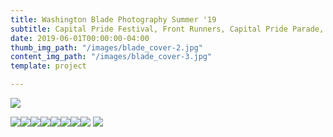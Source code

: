 ```yaml
---
title: Washington Blade Photography Summer '19
subtitle: Capital Pride Festival, Front Runners, Capital Pride Parade, Drag Storytellers
date: 2019-06-01T00:00:00-04:00
thumb_img_path: "/images/blade_cover-2.jpg"
content_img_path: "/images/blade_cover-3.jpg"
template: project

---
```

![](/images/DSC_0425-4.JPG)  

![](/images/DSC_0503-1.JPG)![](/images/DSC_0772-1.JPG)![](/images/DSC_1963-1.JPG)![](/images/DSC_2031-1.JPG)![](/images/DSC_2233-1.JPG)![](/images/DSC_2316-1.JPG)![](/images/DSC_2504-1.JPG)![](/images/DSC_1604-1.JPG) ![](/images/blade_cover-1.jpg)